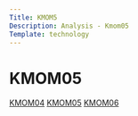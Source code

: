 ```yaml
---
Title: KMOM5
Description: Analysis - Kmom05
Template: technology
---
```


# KMOM05

<nav class="nav">
    <a href="%base_url%?analysis/01_colors">KMOM04</a>
    <a href="%base_url%?analysis/02_load">KMOM05</a>
    <a href="%base_url%?analysis/03_design_principles">KMOM06</a>
</nav>
